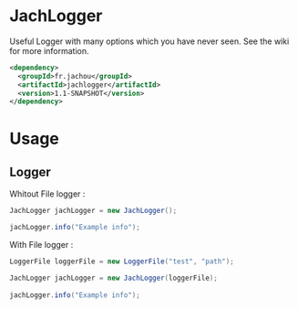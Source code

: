 # JachLogger
Useful Logger with many options which you have never seen. See the wiki for more information.
```xml
<dependency>
  <groupId>fr.jachou</groupId>
  <artifactId>jachlogger</artifactId>
  <version>1.1-SNAPSHOT</version>
</dependency>
```
# Usage
## Logger
Whitout File logger :

```java
JachLogger jachLogger = new JachLogger();

jachLogger.info("Example info");
```
With File logger :

```java
LoggerFile loggerFile = new LoggerFile("test", "path");

JachLogger jachLogger = new JachLogger(loggerFile);
        
jachLogger.info("Example info");
```
